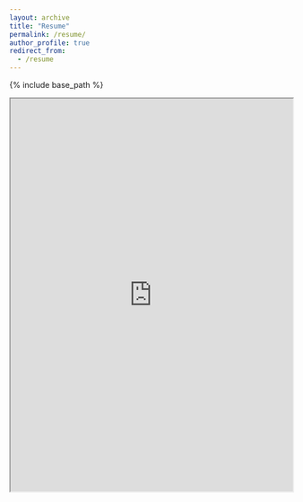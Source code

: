 ```yaml
---
layout: archive
title: "Resume"
permalink: /resume/
author_profile: true
redirect_from:
  - /resume
---
```


{% include base_path %}

<iframe src="https://drive.google.com/file/d/1wIVvsLtiJolr4JG0omNTGrzDzg-VYuNW/preview" width="100%" height="700px" allow="autoplay"></iframe>
<!--
Publications
======
  <ul>{% for post in site.publications reversed %}
    {% include archive-single-cv.html %}
  {% endfor %}</ul>
  
Talks
======
  <ul>{% for post in site.talks reversed %}
    {% include archive-single-talk-cv.html  %}
  {% endfor %}</ul>
  
Teaching
======
  <ul>{% for post in site.teaching reversed %}
    {% include archive-single-cv.html %}
  {% endfor %}</ul>
  
Service and leadership
======
* Currently signed in to 43 different slack teams
-->